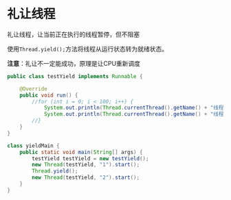 # 礼让线程

礼让线程，让当前正在执行的线程暂停，但不阻塞

使用`Thread.yield();`方法将线程从运行状态转为就绪状态。

**注意**：礼让不一定能成功，原理是让CPU重新调度

```java
public class testYield implements Runnable {

    @Override
    public void run() {
        //for (int i = 0; i < 100; i++) {
            System.out.println(Thread.currentThread().getName() + "线程开始");
            System.out.println(Thread.currentThread().getName() + "线程结束");
        //}
    }
}

class yieldMain {
    public static void main(String[] args) {
        testYield testYield = new testYield();
        new Thread(testYield, "1").start();
        Thread.yield();
        new Thread(testYield, "2").start();
    }
}
```



